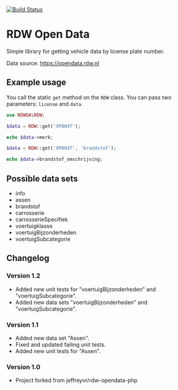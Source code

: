 [![Build Status](https://travis-ci.org/automex/rdw-opendata-php.svg?branch=master)](https://travis-ci.org/automex/rdw-opendata-php)

# RDW Open Data

Simple library for getting vehicle data by license plate number.

Data source: https://opendata.rdw.nl

<!--## Installation

`composer require automex/rdw-opendata-php:^1.1`-->

## Example usage

You call the static `get` method on the `RDW` class. You can pass two parameters: `license` and `data`.

```php
use RDWOA\RDW;

$data = RDW::get('XP004T');

echo $data->merk;
```

```php
$data = RDW::get('XP004T', 'brandstof');

echo $data->brandstof_omschrijving;
```

## Possible data sets

* info
* assen
* brandstof
* carrosserie
* carrosserieSpecifiek
* voertuigklasse
* voertuigBijzonderheden
* voertuigSubcategorie

## Changelog

### Version 1.2
* Added new unit tests for "voertuigBijzonderheden" and "voertuigSubcategorie".
* Added new data sets "voertuigBijzonderheden" and "voertuigSubcategorie".

### Version 1.1
* Added new data set "Assen".
* Fixed and updated failing unit tests.
* Added new unit tests for "Assen".

### Version 1.0
* Project forked from jeffreyvr/rdw-opendata-php